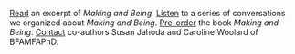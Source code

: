 [Read](http://bfamfaphd.com/wp-content/uploads/2017/01/makingandbeing-digitalPDF.pdf) an excerpt of _Making and Being_.
[Listen](http://badatsports.com/?s=bfamfaphd) to a series of conversations we organized about _Making and Being_.
[Pre-order](https://squareup.com/store/makingandbeing) the book _Making and Being_.
[Contact](mailto:info@bfamfaphd.com?subject=MakingandBeing) co-authors Susan Jahoda and Caroline Woolard of BFAMFAPhD.
